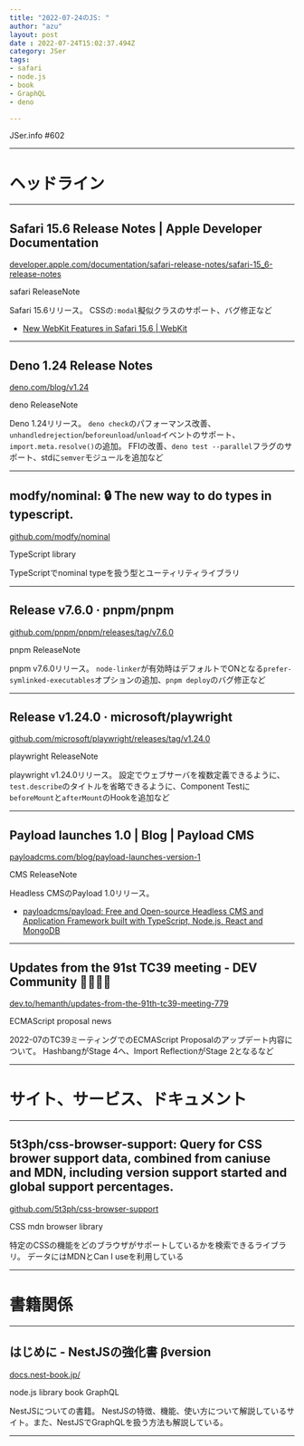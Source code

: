 ```yaml
---
title: "2022-07-24のJS: "
author: "azu"
layout: post
date : 2022-07-24T15:02:37.494Z
category: JSer
tags:
- safari
- node.js
- book
- GraphQL
- deno

---
```


JSer.info #602

----

<h1 class="site-genre">ヘッドライン</h1>

----

## Safari 15.6 Release Notes | Apple Developer Documentation
[developer.apple.com/documentation/safari-release-notes/safari-15\_6-release-notes](https://developer.apple.com/documentation/safari-release-notes/safari-15_6-release-notes "Safari 15.6 Release Notes | Apple Developer Documentation")
<p class="jser-tags jser-tag-icon"><span class="jser-tag">safari</span> <span class="jser-tag">ReleaseNote</span></p>

Safari 15.6リリース。
CSSの`:modal`擬似クラスのサポート、バグ修正など

- [New WebKit Features in Safari 15.6 | WebKit](https://webkit.org/blog/13009/new-webkit-features-in-safari-15-6/ "New WebKit Features in Safari 15.6 | WebKit")

----

## Deno 1.24 Release Notes
[deno.com/blog/v1.24](https://deno.com/blog/v1.24 "Deno 1.24 Release Notes")
<p class="jser-tags jser-tag-icon"><span class="jser-tag">deno</span> <span class="jser-tag">ReleaseNote</span></p>

Deno 1.24リリース。
`deno check`のパフォーマンス改善、`unhandledrejection`/`beforeunload`/`unload`イベントのサポート、`import.meta.resolve()`の追加。
FFIの改善、`deno test --parallel`フラグのサポート、stdに`semver`モジュールを追加など


----

## modfy/nominal: 🔒 The new way to do types in typescript.
[github.com/modfy/nominal](https://github.com/modfy/nominal "modfy/nominal: 🔒 The new way to do types in typescript.")
<p class="jser-tags jser-tag-icon"><span class="jser-tag">TypeScript</span> <span class="jser-tag">library</span></p>

TypeScriptでnominal typeを扱う型とユーティリティライブラリ


----

## Release v7.6.0 · pnpm/pnpm
[github.com/pnpm/pnpm/releases/tag/v7.6.0](https://github.com/pnpm/pnpm/releases/tag/v7.6.0 "Release v7.6.0 · pnpm/pnpm")
<p class="jser-tags jser-tag-icon"><span class="jser-tag">pnpm</span> <span class="jser-tag">ReleaseNote</span></p>

pnpm v7.6.0リリース。
`node-linker`が有効時はデフォルトでONとなる`prefer-symlinked-executables`オプションの追加、`pnpm deploy`のバグ修正など


----

## Release v1.24.0 · microsoft/playwright
[github.com/microsoft/playwright/releases/tag/v1.24.0](https://github.com/microsoft/playwright/releases/tag/v1.24.0 "Release v1.24.0 · microsoft/playwright")
<p class="jser-tags jser-tag-icon"><span class="jser-tag">playwright</span> <span class="jser-tag">ReleaseNote</span></p>

playwright v1.24.0リリース。
設定でウェブサーバを複数定義できるように、`test.describe`のタイトルを省略できるように、Component Testに`beforeMount`と`afterMount`のHookを追加など


----

## Payload launches 1.0 | Blog | Payload CMS
[payloadcms.com/blog/payload-launches-version-1](https://payloadcms.com/blog/payload-launches-version-1 "Payload launches 1.0 | Blog | Payload CMS")
<p class="jser-tags jser-tag-icon"><span class="jser-tag">CMS</span> <span class="jser-tag">ReleaseNote</span></p>

Headless CMSのPayload 1.0リリース。

- [payloadcms/payload: Free and Open-source Headless CMS and Application Framework built with TypeScript, Node.js, React and MongoDB](https://github.com/payloadcms/payload "payloadcms/payload: Free and Open-source Headless CMS and Application Framework built with TypeScript, Node.js, React and MongoDB")

----

## Updates from the 91st TC39 meeting - DEV Community 👩‍💻👨‍💻
[dev.to/hemanth/updates-from-the-91th-tc39-meeting-779](https://dev.to/hemanth/updates-from-the-91th-tc39-meeting-779 "Updates from the 91st TC39 meeting - DEV Community 👩‍💻👨‍💻")
<p class="jser-tags jser-tag-icon"><span class="jser-tag">ECMAScript</span> <span class="jser-tag">proposal</span> <span class="jser-tag">news</span></p>

2022-07のTC39ミーティングでのECMAScript Proposalのアップデート内容について。
HashbangがStage 4へ、Import ReflectionがStage 2となるなど


----
<h1 class="site-genre">サイト、サービス、ドキュメント</h1>

----

## 5t3ph/css-browser-support: Query for CSS brower support data, combined from caniuse and MDN, including version support started and global support percentages.
[github.com/5t3ph/css-browser-support](https://github.com/5t3ph/css-browser-support "5t3ph/css-browser-support: Query for CSS brower support data, combined from caniuse and MDN, including version support started and global support percentages.")
<p class="jser-tags jser-tag-icon"><span class="jser-tag">CSS</span> <span class="jser-tag">mdn</span> <span class="jser-tag">browser</span> <span class="jser-tag">library</span></p>

特定のCSSの機能をどのブラウザがサポートしているかを検索できるライブラリ。
データにはMDNとCan I useを利用している


----
<h1 class="site-genre">書籍関係</h1>

----

## はじめに - NestJSの強化書 βversion
[docs.nest-book.jp/](https://docs.nest-book.jp/ "はじめに - NestJSの強化書 βversion")
<p class="jser-tags jser-tag-icon"><span class="jser-tag">node.js</span> <span class="jser-tag">library</span> <span class="jser-tag">book</span> <span class="jser-tag">GraphQL</span></p>

NestJSについての書籍。
NestJSの特徴、機能、使い方について解説しているサイト。また、NestJSでGraphQLを扱う方法も解説している。


----
